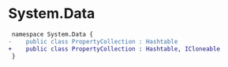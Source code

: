 # System.Data

``` diff
 namespace System.Data {
-    public class PropertyCollection : Hashtable
+    public class PropertyCollection : Hashtable, ICloneable
 }
```

